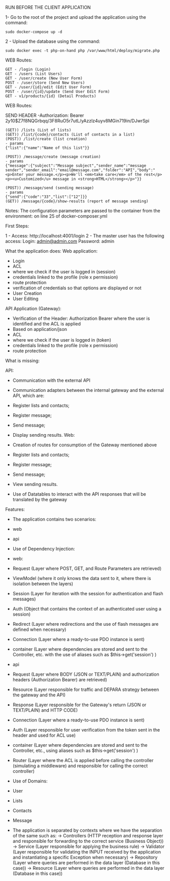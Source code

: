 
RUN BEFORE THE CLIENT APPLICATION

1- Go to the root of the project and upload the application using the command:

    sudo docker-compose up -d

2 - Upload the database using the command:

    sudo docker exec -t php-on-hand php /var/www/html/deploy/migrate.php

WEB Routes:

    GET - /login (Login)
    GET - /users (List Users)
    GET - /user/create (New User Form)
    POST - /user/store (Send New Users)
    GET - /user/{id}/edit (Edit User Form)
    POST - /user/{id}/update (Send User Edit Form)
    GET - v1/products/{id} (Detail Products)

WEB Routes:

SEND HEADER
-Authorization: Bearer $2y$10$Z7f8NQGrbqq/3F8RuO5r7utL/yAzzlz4uyv8MGin719in/DJwrSpi

    (GET)) /lists (List of lists)
    (GET)) /list/{code}/contacts (List of contacts in a list)
    (POST)) /list/create (list creation)
    - params
    {"list":{"name":"Name of this list"}}

    (POST)) /message/create (message creation)
    - params
    {"message":{"subject":"Message subject","sender_name":"message sender","sender_email":"email@message.com","folder":"API","body":"<p>Enter your message.</p><p>We'll <em>take care</em> of the rest</p><p><u>Customized</u> message in <strong>HTML</strong></p>"}}

    (POST)) /message/send (sending message)
    - params
    {"send":{"code":"33","list":["12"]}}
    (GET)) /message/{code}/show-results (report of message sending)

Notes:
The configuration parameters are passed to the container from the environment: on line 25 of docker-composer.yml

First Steps:

1 - Access: http://localhost:4001/login
2 - The master user has the following access:
Login: admin@admin.com
Password: admin

What the application does:
Web application:
- Login
- ACL
- where we check if the user is logged in (session)
- credentials linked to the profile (role x permission)
- route protection
- verification of credentials so that options are displayed or not
- User Creation
- User Editing

API Application (Gateway):
- Verification of the Header: Authorization Bearer where the user is identified and the ACL is applied
- Based on application/json
- ACL
- where we check if the user is logged in (token)
- credentials linked to the profile (role x permission)
- route protection

What is missing:

API:

- Communication with the external API
- Communication adapters between the internal gateway and the external API, which are:
- Register lists and contacts;
- Register message;
- Send message;
- Display sending results.
Web:

- Creation of routes for consumption of the Gateway mentioned above
- Register lists and contacts;
- Register message;
- Send message;
- View sending results.
- Use of Datatables to interact with the API responses that will be translated by the gateway

Features:

- The application contains two scenarios:

- web

- api

- Use of Dependency Injection:

- web:

- Request (Layer where POST, GET, and Route Parameters are retrieved)

- ViewModel (where it only knows the data sent to it, where there is isolation between the layers)

- Session (Layer for iteration with the session for authentication and flash messages)

- Auth (Object that contains the context of an authenticated user using a session)

- Redirect (Layer where redirections and the use of flash messages are defined when necessary)

- Connection (Layer where a ready-to-use PDO instance is sent)

- container (Layer where dependencies are stored and sent to the Controller, etc. with the use of aliases such as $this->get('session') )

- api

- Request (Layer where BODY (JSON or TEXT/PLAIN) and authorization headers (Authorization Bearer) are retrieved)

- Resource (Layer responsible for traffic and DEPARA strategy between the gateway and the API)

- Response (Layer responsible for the Gateway's return (JSON or TEXT/PLAIN) and HTTP CODE)

- Connection (Layer where a ready-to-use PDO instance is sent)

- Auth (Layer responsible for user verification from the token sent in the header and used for ACL use)

- container (Layer where dependencies are stored and sent to the Controller, etc., using aliases such as $this->get('session') )

- Router (Layer where the ACL is applied before calling the controller (simulating a middleware) and responsible for calling the correct controller)

- Use of Domains:
- User
- Lists
- Contacts
- Message

- The application is separated by contexts where we have the separation of the same such as:
-> Controllers (HTTP reception and response layer and responsible for forwarding to the correct service (Business Object))
-> Service (Layer responsible for applying the business rule)
-> Validator (Layer responsible for validating the INPUT received by the application and instantiating a specific Exception when necessary)
-> Repository (Layer where queries are performed in the data layer (Database in this case))
-> Resource (Layer where queries are performed in the data layer (Database in this case))